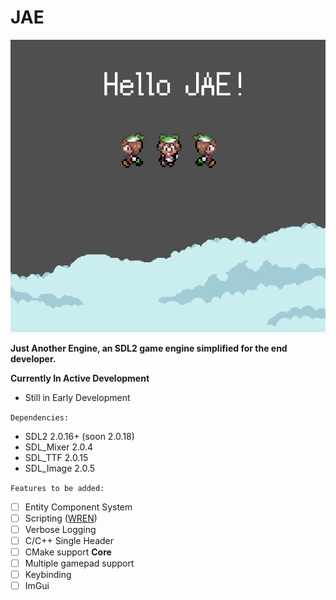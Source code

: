 # JAE
![Example Image](example/assets/JAE_Test_Image.png)

**Just Another Engine, an SDL2 game engine simplified for the end developer.**

**Currently In Active Development**
- Still in Early Development

`Dependencies:`
- SDL2 2.0.16+ (soon 2.0.18)
- SDL_Mixer 2.0.4
- SDL_TTF 2.0.15
- SDL_Image 2.0.5

`Features to be added:`
- [ ] Entity Component System
- [ ] Scripting ([WREN](https://www.wren.io))
- [ ] Verbose Logging
- [ ] C/C++ Single Header
- [ ] CMake support
**Core**
- [ ] Multiple gamepad support
- [ ] Keybinding 
- [ ] ImGui
